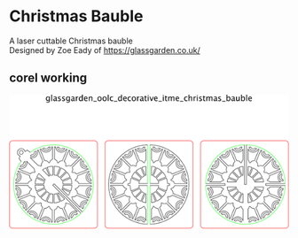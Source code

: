 # Christmas Bauble
A laser cuttable Christmas bauble  
Designed by Zoe Eady of https://glassgarden.co.uk/  




## corel working
![](working_600.png) 
















